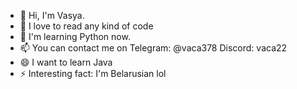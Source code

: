 - 👋 Hi, I'm Vasya.
- 👀 I love to read any kind of code
- 🌱 I'm learning Python now.
- 📫 You can contact me on Telegram: @vaca378 Discord: vaca22
- 😄 I want to learn Java
- ⚡ Interesting fact: I'm Belarusian lol
